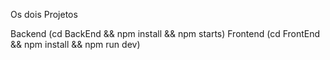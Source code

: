 Os dois Projetos

Backend (cd BackEnd && npm install && npm starts)
Frontend (cd FrontEnd && npm install && npm run dev)